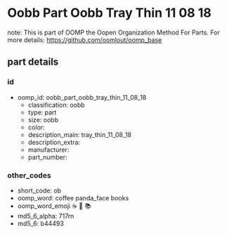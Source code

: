 # Oobb Part Oobb Tray Thin 11 08 18  

note: This is part of OOMP the Oopen Organization Method For Parts. For more details: https://github.com/oomlout/oomp_base

##  part details





### id
* oomp_id: oobb_part_oobb_tray_thin_11_08_18
  * classification: oobb
  * type: part
  * size: oobb
  * color: 
  * description_main: tray_thin_11_08_18
  * description_extra: 
  * manufacturer: 
  * part_number: 

### other_codes
* short_code: ob
* oomp_word: coffee panda_face books
* oomp_word_emoji :coffee: :panda_face: :books:
* md5_6_alpha: 717rn
* md5_6: b44493